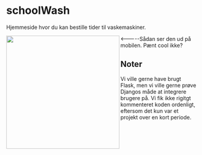 # schoolWash 

Hjemmeside hvor du kan bestille tider til vaskemaskiner.


<a href="url"><img src="https://github.com/johanub/schoolWash/blob/master/phone.PNG" align="left" width="300" ></a>


<-----Sådan ser den ud på mobilen. Pænt cool ikke?

<h2>Noter</h2>
Vi ville gerne have brugt Flask, men vi ville gerne prøve Djangos måde at integrere brugere på.
Vi fik ikke rigitgt kommenteret koden ordenligt, eftersom det kun var et projekt over en kort periode.
